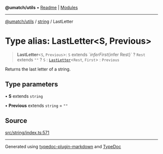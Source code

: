 **@umatch/utils** • [Readme](../../index.md) \| [Modules](../../modules.md)

***

[@umatch/utils](../../modules.md) / [string](../index.md) / LastLetter

# Type alias: LastLetter\<S, Previous\>

> **LastLetter**\<`S`, `Previous`\>: `S` extends \`${infer First}${infer Rest}\` ? `Rest` extends `""` ? `S` : [`LastLetter`](LastLetter.md)\<`Rest`, `First`\> : `Previous`

Returns the last letter of a string.

## Type parameters

• **S** extends `string`

• **Previous** extends `string` = `""`

## Source

[src/string/index.ts:571](https://github.com/umatch-oficial/utils/blob/1813ff9/src/string/index.ts#L571)

***

Generated using [typedoc-plugin-markdown](https://www.npmjs.com/package/typedoc-plugin-markdown) and [TypeDoc](https://typedoc.org/)
